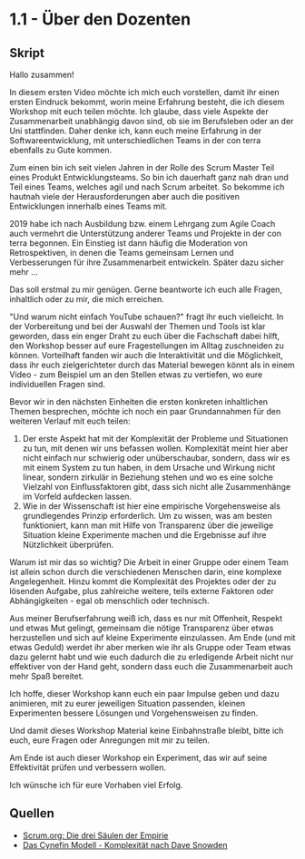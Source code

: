 # 1.1 - Über den Dozenten

## Skript

Hallo zusammen!

In diesem ersten Video möchte ich mich euch vorstellen, damit ihr einen ersten Eindruck bekommt, worin meine Erfahrung besteht, die ich diesem Workshop mit euch teilen möchte. Ich glaube, dass viele Aspekte der Zusammenarbeit unabhängig davon sind, ob sie im Berufsleben oder an der Uni stattfinden. Daher denke ich, kann euch meine Erfahrung in der Softwareentwicklung, mit unterschiedlichen Teams in der con terra ebenfalls zu Gute kommen.

Zum einen bin ich seit vielen Jahren in der Rolle des Scrum Master Teil eines Produkt Entwicklungsteams. So bin ich dauerhaft ganz nah dran und Teil eines Teams, welches agil und nach Scrum arbeitet. So bekomme ich hautnah viele der Herausforderungen aber auch die positiven Entwicklungen innerhalb eines Teams mit.

2019 habe ich nach Ausbildung bzw. einem Lehrgang zum Agile Coach auch vermehrt die Unterstützung anderer Teams und Projekte in der con terra begonnen. Ein Einstieg ist dann häufig die Moderation von Retrospektiven, in denen die Teams gemeinsam Lernen und Verbesserungen für ihre Zusammenarbeit entwickeln. Später dazu sicher mehr ...

Das soll erstmal zu mir genügen. Gerne beantworte ich euch alle Fragen, inhaltlich oder zu mir, die mich erreichen.

"Und warum nicht einfach YouTube schauen?" fragt ihr euch vielleicht. In der Vorbereitung und bei der Auswahl der Themen und Tools ist klar geworden, dass ein enger Draht zu euch über die Fachschaft dabei hilft, den Workshop besser auf eure Fragestellungen im Alltag zuschneiden zu können. Vorteilhaft fanden wir auch  die Interaktivität und die Möglichkeit, dass ihr euch zielgerichteter durch das Material bewegen könnt als in einem Video - zum Beispiel um an den Stellen etwas zu vertiefen, wo eure individuellen Fragen sind.

Bevor wir in den nächsten Einheiten die ersten konkreten inhaltlichen Themen besprechen, möchte ich noch ein paar Grundannahmen für den weiteren Verlauf mit euch teilen:

1. Der erste Aspekt hat mit der Komplexität der Probleme und Situationen zu tun, mit denen wir uns befassen wollen. Komplexität meint hier aber nicht einfach nur schwierig oder unüberschaubar, sondern, dass wir es mit einem System zu tun haben, in dem Ursache und Wirkung nicht linear, sondern zirkulär in Beziehung stehen und wo es eine solche Vielzahl von Einflussfaktoren gibt, dass sich nicht alle Zusammenhänge im Vorfeld aufdecken lassen.
2. Wie in der Wissenschaft ist hier eine empirische Vorgehensweise als grundlegendes Prinzip erforderlich. Um zu wissen, was am besten funktioniert, kann man mit Hilfe von Transparenz über die jeweilige Situation kleine Experimente machen und die Ergebnisse auf ihre Nützlichkeit überprüfen.

Warum ist mir das so wichtig? Die Arbeit in einer Gruppe oder einem Team ist allein schon durch die verschiedenen Menschen darin, eine komplexe Angelegenheit. Hinzu kommt die Komplexität des Projektes oder der zu lösenden Aufgabe, plus zahlreiche weitere, teils externe Faktoren oder Abhängigkeiten - egal ob menschlich oder technisch.

Aus meiner Berufserfahrung weiß ich, dass es nur mit Offenheit, Respekt und etwas Mut gelingt, gemeinsam die nötige Transparenz über etwas herzustellen und sich auf kleine Experimente einzulassen. Am Ende (und mit etwas Geduld) werdet ihr aber merken wie ihr als Gruppe oder Team etwas dazu gelernt habt und wie euch dadurch die zu erledigende Arbeit nicht nur effektiver von der Hand geht, sondern dass euch die Zusammenarbeit auch mehr Spaß bereitet.

Ich hoffe, dieser Workshop kann euch ein paar Impulse geben und dazu animieren, mit zu eurer jeweiligen Situation passenden, kleinen Experimenten bessere Lösungen und Vorgehensweisen zu finden.

Und damit dieses Workshop Material keine Einbahnstraße bleibt, bitte ich euch, eure Fragen oder Anregungen mit mir zu teilen.

Am Ende ist auch dieser Workshop ein Experiment, das wir auf seine Effektivität prüfen und verbessern wollen.

Ich wünsche ich für eure Vorhaben viel Erfolg.

## Quellen

- [Scrum.org: Die drei Säulen der Empirie](https://www.scrum.org/resources/blog/three-pillars-empiricism-scrum)
- [Das Cynefin Modell - Komplexität nach Dave Snowden](https://www.youtube.com/watch?v=N7oz366X0-8)
